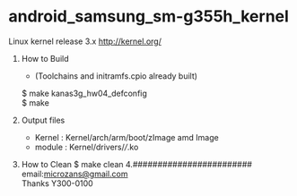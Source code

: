 # android_samsung_sm-g355h_kernel
  Linux kernel release 3.x <http://kernel.org/>

1. How to Build
	- (Toolchains and initramfs.cpio already built)

	$ make kanas3g_hw04_defconfig                
	$ make
	
2. Output files
	- Kernel : Kernel/arch/arm/boot/zImage amd Image
	- module : Kernel/drivers/*/*.ko
	
3. How to Clean	
    $ make clean
4.########################           
email:microzans@gmail.com         
Thanks Y300-0100
